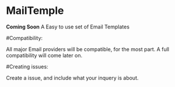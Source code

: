 # MailTemple

**Coming Soon**
A Easy to use set of Email Templates 

#Compatibility:

All major Email providers will be compatible, for the most part. A full compatibility will come later on. 

#Creating issues:

Create a issue, and include what your inquery is about. 


